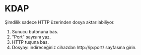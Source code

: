 # KDAP
 
Şimdilik sadece HTTP üzerinden dosya aktarılabiliyor.

1. Sunucu butonuna bas.
2. "Port" sayısını yaz.
3. HTTP tuşuna bas.
4. Dosyayı indireceğiniz cihazdan http://ip:port/ sayfasına girin.
